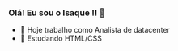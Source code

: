 ### Olá! Eu sou o Isaque !! 👋


- 🔭 Hoje trabalho como Analista de datacenter 
- 🌱 Estudando HTML/CSS

